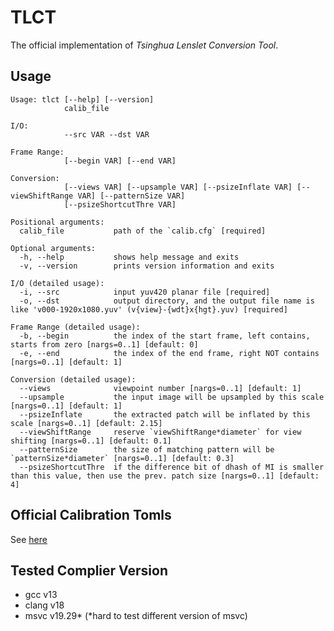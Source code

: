 # TLCT

The official implementation of *Tsinghua Lenslet Conversion Tool*.

## Usage

```
Usage: tlct [--help] [--version]
            calib_file

I/O:
            --src VAR --dst VAR

Frame Range:
            [--begin VAR] [--end VAR]

Conversion:
            [--views VAR] [--upsample VAR] [--psizeInflate VAR] [--viewShiftRange VAR] [--patternSize VAR]
            [--psizeShortcutThre VAR]

Positional arguments:
  calib_file           path of the `calib.cfg` [required]

Optional arguments:
  -h, --help           shows help message and exits 
  -v, --version        prints version information and exits 

I/O (detailed usage):
  -i, --src            input yuv420 planar file [required]
  -o, --dst            output directory, and the output file name is like 'v000-1920x1080.yuv' (v{view}-{wdt}x{hgt}.yuv) [required]

Frame Range (detailed usage):
  -b, --begin          the index of the start frame, left contains, starts from zero [nargs=0..1] [default: 0]
  -e, --end            the index of the end frame, right NOT contains [nargs=0..1] [default: 1]

Conversion (detailed usage):
  --views              viewpoint number [nargs=0..1] [default: 1]
  --upsample           the input image will be upsampled by this scale [nargs=0..1] [default: 1]
  --psizeInflate       the extracted patch will be inflated by this scale [nargs=0..1] [default: 2.15]
  --viewShiftRange     reserve `viewShiftRange*diameter` for view shifting [nargs=0..1] [default: 0.1]
  --patternSize        the size of matching pattern will be `patternSize*diameter` [nargs=0..1] [default: 0.3]
  --psizeShortcutThre  if the difference bit of dhash of MI is smaller than this value, then use the prev. patch size [nargs=0..1] [default: 4]
```

## Official Calibration Tomls

See [here](https://github.com/lumina37/TLCT-test-data/tree/master/recommend)

## Tested Complier Version

+ gcc v13
+ clang v18
+ msvc v19.29* (*hard to test different version of msvc)
